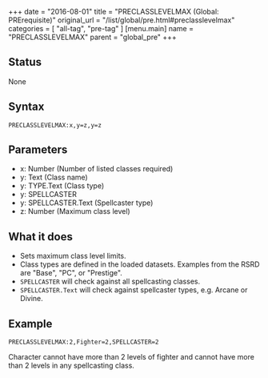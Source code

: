+++
date = "2016-08-01"
title = "PRECLASSLEVELMAX (Global: PRErequisite)"
original_url = "/list/global/pre.html#preclasslevelmax"
categories = [ "all-tag", "pre-tag" ]
[menu.main]
    name = "PRECLASSLEVELMAX"
    parent = "global_pre"
+++

## Status

None

## Syntax

`PRECLASSLEVELMAX:x,y=z,y=z`

## Parameters

-   x: Number (Number of listed classes required)
-   y: Text (Class name)
-   y: TYPE.Text (Class type)
-   y: SPELLCASTER
-   y: SPELLCASTER.Text (Spellcaster type)
-   z: Number (Maximum class level)



What it does
------------

-   Sets maximum class level limits.
-   Class types are defined in the loaded datasets. Examples from the
    RSRD are "Base", "PC", or "Prestige".
-   `SPELLCASTER` will check against all spellcasting classes.
-   `SPELLCASTER.Text` will check against spellcaster types, e.g. Arcane
    or Divine.

Example
-------

`PRECLASSLEVELMAX:2,Fighter=2,SPELLCASTER=2`

Character cannot have more than 2 levels of fighter and cannot have more
than 2 levels in any spellcasting class.

